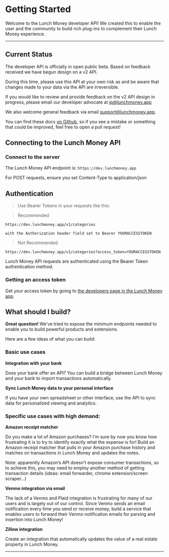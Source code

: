 # Getting Started

Welcome to the Lunch Money developer API! We created this to enable the user and the community to build rich plug-ins to complement their Lunch Money experience.

---

## Current Status

The developer API is officially in open public beta. Based on feedback received we have begun design on a v2 API.

During this time, please use this API at your own risk as and be aware that changes made to your data via the API are irreversible.

If you would like to review and provide feedback on the v2 API design in progress, please email our developer advocate at [jp@lunchmoney.app](mailto:jp@lunchmoney.app)

We also welcome general feedback via email [support@lunchmoney.app](mailto:support@lunchmoney.app). 

You can find these docs [on Github](https://github.com/lunch-money/developers), so if you see a mistake or something that could be improved, feel free to open a pull request!

## Connecting to the Lunch Money API

### Connect to the server

The Lunch Money API endpoint is: `https://dev.lunchmoney.app`

<aside class="notice">
For POST requests, ensure you set Content-Type to application/json
</aside>


## Authentication

> Use Bearer Tokens in your requests like this:

> Recommended

```text
https://dev.lunchmoney.app/v1/categories

with the Authorization header field set to Bearer YOURACCESSTOKEN
```

> Not Recommended

```text
https://dev.lunchmoney.app/v1/categories?access_token=YOURACCESSTOKEN
```

Lunch Money API requests are authenticated using the Bearer Token authentication method.

### Getting an access token

Get your access token by going to [the developers page in the Lunch Money app](https://my.lunchmoney.app/developers).

## What should I build?

**Great question!** We’ve tried to expose the minimum endpoints needed to enable you to build powerful products and extensions.

Here are a few ideas of what you can build:

### Basic use cases

**Integration with your bank**

Does your bank offer an API? You can build a bridge between Lunch Money and your bank to import transactions automatically.

**Sync Lunch Money data to your personal interface**

If you have your own spreadsheet or other interface, use the API to sync data for personalized viewing and analytics.

### Specific use cases with high demand:

**Amazon receipt matcher**

Do you make a lot of Amazon purchases? I'm sure by now you know how frustrating it is to try to identify exactly what the expense is for! Build an Amazon receipt matcher that pulls in your Amazon purchase history and matches on transactions in Lunch Money and updates the notes.

<aside class="notice">
Note: apparently Amazon’s API doesn't expose consumer transactions, so to achieve this, you may need to employ another method of getting transaction details (ideas: email forwarder, chrome extension/screen scraper…)
</aside>

**Venmo integration via email**

The lack of a Venmo and Plaid integration is frustrating for many of our users and is largely out of our control.  Since Venmo sends an email notification every time you send or receive money, build a service that enables users to forward their Venmo notification emails for parsing and insertion into Lunch Money!

**Zillow integration**

Create an integration that automatically updates the value of a real estate property in Lunch Money.

---
